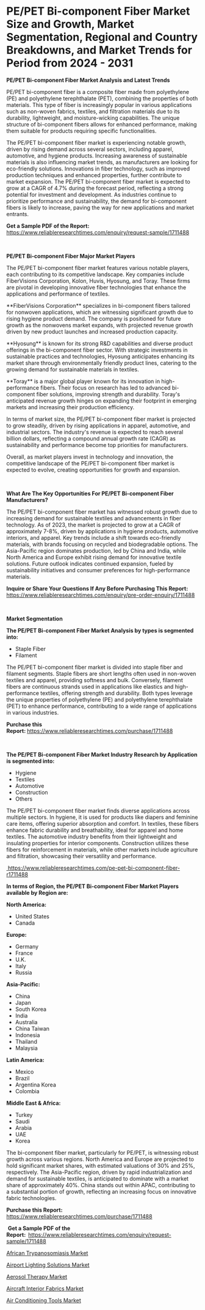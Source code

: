 <p><h1>PE/PET Bi-component Fiber Market Size and Growth, Market Segmentation, Regional and Country Breakdowns, and Market Trends for Period from 2024 -  2031</h1></p><p><strong>PE/PET Bi-component Fiber Market Analysis and Latest Trends</strong></p>
<p><p>PE/PET bi-component fiber is a composite fiber made from polyethylene (PE) and polyethylene terephthalate (PET), combining the properties of both materials. This type of fiber is increasingly popular in various applications such as non-woven fabrics, textiles, and filtration materials due to its durability, lightweight, and moisture-wicking capabilities. The unique structure of bi-component fibers allows for enhanced performance, making them suitable for products requiring specific functionalities.</p><p>The PE/PET bi-component fiber market is experiencing notable growth, driven by rising demand across several sectors, including apparel, automotive, and hygiene products. Increasing awareness of sustainable materials is also influencing market trends, as manufacturers are looking for eco-friendly solutions. Innovations in fiber technology, such as improved production techniques and enhanced properties, further contribute to market expansion. The PE/PET bi-component fiber market is expected to grow at a CAGR of 4.7% during the forecast period, reflecting a strong potential for investment and development. As industries continue to prioritize performance and sustainability, the demand for bi-component fibers is likely to increase, paving the way for new applications and market entrants.</p></p>
<p><strong>Get a Sample PDF of the Report:&nbsp;</strong> <a href="https://www.reliableresearchtimes.com/enquiry/request-sample/1711488?utm_campaign=1777&utm_medium=2&utm_source=Github&utm_content=ia&utm_term=22102024&utm_id=pepet-bi-component-fiber">https://www.reliableresearchtimes.com/enquiry/request-sample/1711488</a></p>
<p>&nbsp;</p>
<p><strong>PE/PET Bi-component Fiber Major Market Players</strong></p>
<p><p>The PE/PET bi-component fiber market features various notable players, each contributing to its competitive landscape. Key companies include FiberVisions Corporation, Kolon, Huvis, Hyosung, and Toray. These firms are pivotal in developing innovative fiber technologies that enhance the applications and performance of textiles.</p><p>**FiberVisions Corporation** specializes in bi-component fibers tailored for nonwoven applications, which are witnessing significant growth due to rising hygiene product demand. The company is positioned for future growth as the nonwovens market expands, with projected revenue growth driven by new product launches and increased production capacity.</p><p>**Hyosung** is known for its strong R&D capabilities and diverse product offerings in the bi-component fiber sector. With strategic investments in sustainable practices and technologies, Hyosung anticipates enhancing its market share through environmentally friendly product lines, catering to the growing demand for sustainable materials in textiles.</p><p>**Toray** is a major global player known for its innovation in high-performance fibers. Their focus on research has led to advanced bi-component fiber solutions, improving strength and durability. Toray's anticipated revenue growth hinges on expanding their footprint in emerging markets and increasing their production efficiency.</p><p>In terms of market size, the PE/PET bi-component fiber market is projected to grow steadily, driven by rising applications in apparel, automotive, and industrial sectors. The industry's revenue is expected to reach several billion dollars, reflecting a compound annual growth rate (CAGR) as sustainability and performance become top priorities for manufacturers.</p><p>Overall, as market players invest in technology and innovation, the competitive landscape of the PE/PET bi-component fiber market is expected to evolve, creating opportunities for growth and expansion.</p></p>
<p>&nbsp;</p>
<p><strong>What Are The Key Opportunities For PE/PET Bi-component Fiber Manufacturers?</strong></p>
<p><p>The PE/PET bi-component fiber market has witnessed robust growth due to increasing demand for sustainable textiles and advancements in fiber technology. As of 2023, the market is projected to grow at a CAGR of approximately 7-8%, driven by applications in hygiene products, automotive interiors, and apparel. Key trends include a shift towards eco-friendly materials, with brands focusing on recycled and biodegradable options. The Asia-Pacific region dominates production, led by China and India, while North America and Europe exhibit rising demand for innovative textile solutions. Future outlook indicates continued expansion, fueled by sustainability initiatives and consumer preferences for high-performance materials.</p></p>
<p><strong>Inquire or Share Your Questions If Any Before Purchasing This Report:</strong> <a href="https://www.reliableresearchtimes.com/enquiry/pre-order-enquiry/1711488?utm_campaign=1777&utm_medium=2&utm_source=Github&utm_content=ia&utm_term=22102024&utm_id=pepet-bi-component-fiber">https://www.reliableresearchtimes.com/enquiry/pre-order-enquiry/1711488</a></p>
<p>&nbsp;</p>
<p><strong>Market Segmentation</strong></p>
<p><strong>The PE/PET Bi-component Fiber Market Analysis by types is segmented into:</strong></p>
<p><ul><li>Staple Fiber</li><li>Filament</li></ul></p>
<p><p>The PE/PET bi-component fiber market is divided into staple fiber and filament segments. Staple fibers are short lengths often used in non-woven textiles and apparel, providing softness and bulk. Conversely, filament fibers are continuous strands used in applications like elastics and high-performance textiles, offering strength and durability. Both types leverage the unique properties of polyethylene (PE) and polyethylene terephthalate (PET) to enhance performance, contributing to a wide range of applications in various industries.</p></p>
<p><strong>Purchase this Report:&nbsp;</strong><a href="https://www.reliableresearchtimes.com/purchase/1711488?utm_campaign=1777&utm_medium=2&utm_source=Github&utm_content=ia&utm_term=22102024&utm_id=pepet-bi-component-fiber">https://www.reliableresearchtimes.com/purchase/1711488</a></p>
<p>&nbsp;</p>
<p><strong>The PE/PET Bi-component Fiber Market Industry Research by Application is segmented into:</strong></p>
<p><ul><li>Hygiene</li><li>Textiles</li><li>Automotive</li><li>Construction</li><li>Others</li></ul></p>
<p><p>The PE/PET bi-component fiber market finds diverse applications across multiple sectors. In hygiene, it is used for products like diapers and feminine care items, offering superior absorption and comfort. In textiles, these fibers enhance fabric durability and breathability, ideal for apparel and home textiles. The automotive industry benefits from their lightweight and insulating properties for interior components. Construction utilizes these fibers for reinforcement in materials, while other markets include agriculture and filtration, showcasing their versatility and performance.</p></p>
<p><a href="https://www.reliableresearchtimes.com/pe-pet-bi-component-fiber-r1711488?utm_campaign=1777&utm_medium=2&utm_source=Github&utm_content=ia&utm_term=22102024&utm_id=pepet-bi-component-fiber">&nbsp;https://www.reliableresearchtimes.com/pe-pet-bi-component-fiber-r1711488</a></p>
<p><strong>In terms of Region, the PE/PET Bi-component Fiber Market Players available by Region are:</strong></p>
<p>
    <p> <strong> North America: </strong>
        <ul>
            <li>United States</li>
            <li>Canada</li>
        </ul>
        </p> 
    <p> <strong> Europe: </strong>
        <ul>
            <li>Germany</li>
            <li>France</li>
            <li>U.K.</li>
            <li>Italy</li>
            <li>Russia</li>
        </ul>
        </p> 
    <p> <strong> Asia-Pacific: </strong>
        <ul>
            <li>China</li>
            <li>Japan</li>
            <li>South Korea</li>
            <li>India</li>
            <li>Australia</li>
            <li>China Taiwan</li>
            <li>Indonesia</li>
            <li>Thailand</li>
            <li>Malaysia</li>
        </ul>
        </p> 
    <p> <strong> Latin America: </strong>
        <ul>
            <li>Mexico</li>
            <li>Brazil</li>
            <li>Argentina Korea</li>
            <li>Colombia</li>
        </ul>
        </p> 
    <p> <strong> Middle East & Africa: </strong>
        <ul>
            <li>Turkey</li>
            <li>Saudi</li>
            <li>Arabia</li>
            <li>UAE</li>
            <li>Korea</li>
        </ul>
    </p>
    </p>
<p><p>The bi-component fiber market, particularly for PE/PET, is witnessing robust growth across various regions. North America and Europe are projected to hold significant market shares, with estimated valuations of 30% and 25%, respectively. The Asia-Pacific region, driven by rapid industrialization and demand for sustainable textiles, is anticipated to dominate with a market share of approximately 40%. China stands out within APAC, contributing to a substantial portion of growth, reflecting an increasing focus on innovative fabric technologies.</p></p>
<p><strong>Purchase this Report: </strong><a href="https://www.reliableresearchtimes.com/purchase/1711488?utm_campaign=1777&utm_medium=2&utm_source=Github&utm_content=ia&utm_term=22102024&utm_id=pepet-bi-component-fiber">https://www.reliableresearchtimes.com/purchase/1711488</a></p>
<p>&nbsp;<strong>Get a Sample PDF of the Report:&nbsp;&nbsp;</strong><a href="https://www.reliableresearchtimes.com/enquiry/request-sample/1711488?utm_campaign=1777&utm_medium=2&utm_source=Github&utm_content=ia&utm_term=22102024&utm_id=pepet-bi-component-fiber">https://www.reliableresearchtimes.com/enquiry/request-sample/1711488</a></p>
<p><strong></strong></p>
<p><p><a href="https://www.linkedin.com/pulse/african-trypanosomiasis-market-size-type-product-global-6vi7f?utm_campaign=1777&utm_medium=2&utm_source=Github&utm_content=ia&utm_term=22102024&utm_id=pepet-bi-component-fiber">African Trypanosomiasis Market</a></p><p><a href="https://www.linkedin.com/pulse/airport-lighting-solutions-market-share-analysis-wct0f?utm_campaign=1777&utm_medium=2&utm_source=Github&utm_content=ia&utm_term=22102024&utm_id=pepet-bi-component-fiber">Airport Lighting Solutions Market</a></p><p><a href="https://www.linkedin.com/pulse/aerosol-therapy-market-forecasts-trends-impact-analysis-2024-mtmyf?utm_campaign=1777&utm_medium=2&utm_source=Github&utm_content=ia&utm_term=22102024&utm_id=pepet-bi-component-fiber">Aerosol Therapy Market</a></p><p><a href="https://www.linkedin.com/pulse/aircraft-interior-fabrics-market-matrix-applications-zfigf?utm_campaign=1777&utm_medium=2&utm_source=Github&utm_content=ia&utm_term=22102024&utm_id=pepet-bi-component-fiber">Aircraft Interior Fabrics Market</a></p><p><a href="https://www.linkedin.com/pulse/insights-air-conditioning-tools-market-players-size-geographical-pkhif?utm_campaign=1777&utm_medium=2&utm_source=Github&utm_content=ia&utm_term=22102024&utm_id=pepet-bi-component-fiber">Air Conditioning Tools Market</a></p></p>